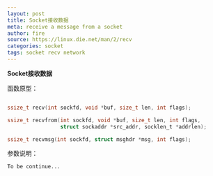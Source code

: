 ```yaml
---
layout: post
title: Socket接收数据
meta: receive a message from a socket
author: fire
source: https://linux.die.net/man/2/recv
categories: socket 
tags: socket recv network
---
```


**Socket接收数据**

函数原型：

```c

ssize_t recv(int sockfd, void *buf, size_t len, int flags);

ssize_t recvfrom(int sockfd, void *buf, size_t len, int flags,  
                 struct sockaddr *src_addr, socklen_t *addrlen);

ssize_t recvmsg(int sockfd, struct msghdr *msg, int flags);

```

参数说明：

~~~
To be continue...
~~~

